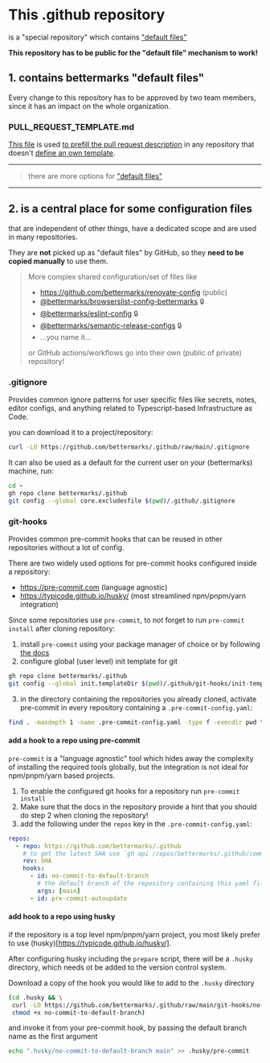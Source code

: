 # This .github repository

is a "special repository" 
which contains ["default files"](https://docs.github.com/en/github/building-a-strong-community/creating-a-default-community-health-file)

**This repository has to be public for the "default file" mechanism to work!**

## 1. contains bettermarks "default files"

Every change to this repository has to be approved by two team members,
since it has an impact on the whole organization.

### PULL_REQUEST_TEMPLATE.md

[This file](https://github.com/bettermarks/.github/blob/main/PULL_REQUEST_TEMPLATE.md) is used 
[to prefill the pull request description](https://docs.github.com/en/communities/using-templates-to-encourage-useful-issues-and-pull-requests/about-issue-and-pull-request-templates#pull-request-templates) 
in any repository that doesn't [define an own template](https://docs.github.com/en/communities/using-templates-to-encourage-useful-issues-and-pull-requests/creating-a-pull-request-template-for-your-repository).

---
> there are more options for ["default files"](https://docs.github.com/en/github/building-a-strong-community/creating-a-default-community-health-file)
---

## 2. is a central place for some configuration files

that are independent of other things, have a dedicated scope and are used in many repositories.

They are **not** picked up as "default files" by GitHub,
so they **need to be copied manually** to use them.

> More complex shared configuration/set of files like
> - https://github.com/bettermarks/renovate-config (public)
> - [@bettermarks/browserslist-config-bettermarks](https://github.com/bettermarks/browserslist-config-bettermarks) :lock:
> - [@bettermarks/eslint-config](https://github.com/bettermarks/eslint-config) :lock:
> - [@bettermarks/semantic-release-configs](https://github.com/bettermarks/semantic-release-configs) :lock:
> - ...you name it...
>
> or GitHub actions/workflows go into their own (public of private) repository!

### .gitignore

Provides common ignore patterns for user specific files like secrets, notes, editor configs, 
and anything related to Typescript-based Infrastructure as Code.

you can download it to a project/repository:
```bash
curl -LO https://github.com/bettermarks/.github/raw/main/.gitignore
```

It can also be used as a default for the current user on your (bettermarks) machine, run:
```bash
cd ~
gh repo clone bettermarks/.github
git config --global core.excludesfile $(pwd)/.github/.gitignore
```

### git-hooks

Provides common pre-commit hooks that can be reused in other repositories without a lot of config.

There are two widely used options for pre-commit hooks configured inside a repository:
- <https://pre-commit.com> (language agnostic)
- <https://typicode.github.io/husky/> (most streamlined npm/pnpm/yarn integration)

Since some repositories use `pre-commit`, 
to not forget to run `pre-commit install` after cloning repository:
1. install `pre-commit`
using your package manager of choice or by following [the docs](https://pre-commit.com/#install)
2. configure global (user level) init template for git 
```bash
gh repo clone bettermarks/.github
git config --global init.templateDir $(pwd)/.github/git-hooks/init-template
```
3. in the directory containing the repositories you already cloned,
   activate pre-commit in every repository containing a `.pre-commit-config.yaml`:
```bash
find . -maxdepth 1 -name .pre-commit-config.yaml -type f -execdir pwd \; -execdir pre-commit install \;
```

#### add a hook to a repo using pre-commit

`pre-commit` is a "language agnostic" tool which hides away the complexity of installing the required tools globally,
but the integration is not ideal for npm/pnpm/yarn based projects.

1. To enable the configured git hooks for a repository run `pre-commit install`
2. Make sure that the docs in the repository provide a hint that you should do step 2 when cloning the repository!
3. add the following under the `repos` key in the `.pre-commit-config.yaml`:
```yaml
repos:
  - repo: https://github.com/bettermarks/.github
    # to get the latest SHA use `gh api /repos/bettermarks/.github/commits/HEAD -q .sha`
    rev: SHA 
    hooks:
      - id: no-commit-to-default-branch
        # the default branch of the repository containing this yaml file)
        args: [main]
      - id: pre-commit-autoupdate
```

#### add hook to a repo using husky

if the repository is a top level npm/pnpm/yarn project, you most likely prefer to use (husky)[https://typicode.github.io/husky/].

After configuring husky including the `prepare` script, there will be a `.husky` directory,
which needs ot be added to the version control system.

Download a copy of the hook you would like to add to the `.husky` directory
```bash
(cd .husky && \
 curl -LO https://github.com/bettermarks/.github/raw/main/git-hooks/no-commit-to-default-branch && \
 chmod +x no-commit-to-default-branch)
```
and invoke it from your pre-commit hook, by passing the default branch name as the first argument
```bash
echo ".husky/no-commit-to-default-branch main" >> .husky/pre-commit
```
